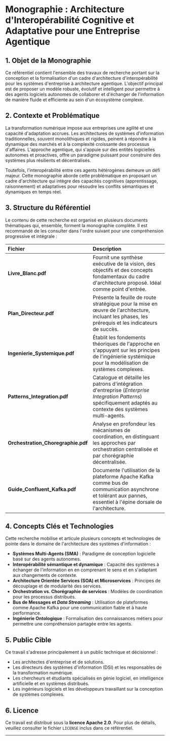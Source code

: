 # Monographie : Architecture d'Interopérabilité Cognitive et Adaptative pour une Entreprise Agentique

## 1. Objet de la Monographie

Ce référentiel contient l'ensemble des travaux de recherche portant sur la conception et la formalisation d'un cadre d'architecture d'interopérabilité pour les systèmes d'entreprise à architecture agentique. L'objectif principal est de proposer un modèle robuste, évolutif et intelligent pour permettre à des agents logiciels autonomes de collaborer et d'échanger de l'information de manière fluide et efficiente au sein d'un écosystème complexe.

## 2. Contexte et Problématique

La transformation numérique impose aux entreprises une agilité et une capacité d'adaptation accrues. Les architectures de systèmes d'information traditionnelles, souvent monolithiques et rigides, peinent à répondre à la dynamique des marchés et à la complexité croissante des processus d'affaires. L'approche agentique, qui s'appuie sur des entités logicielles autonomes et proactives, offre un paradigme puissant pour construire des systèmes plus résilients et décentralisés.

Toutefois, l'interopérabilité entre ces agents hétérogènes demeure un défi majeur. Cette monographie aborde cette problématique en proposant un cadre d'architecture qui intègre des capacités cognitives (apprentissage, raisonnement) et adaptatives pour résoudre les conflits sémantiques et dynamiques en temps réel.

## 3. Structure du Référentiel

Le contenu de cette recherche est organisé en plusieurs documents thématiques qui, ensemble, forment la monographie complète. Il est recommandé de les consulter dans l'ordre suivant pour une compréhension progressive et intégrale :

| Fichier | Description |
| :--- | :--- |
| **Livre_Blanc.pdf** | Fournit une synthèse exécutive de la vision, des objectifs et des concepts fondamentaux du cadre d'architecture proposé. Idéal comme point d'entrée. |
| **Plan_Directeur.pdf** | Présente la feuille de route stratégique pour la mise en œuvre de l'architecture, incluant les phases, les prérequis et les indicateurs de succès. |
| **Ingenierie_Systemique.pdf** | Établit les fondements théoriques de l'approche en s'appuyant sur les principes de l'ingénierie systémique pour la modélisation de systèmes complexes. |
| **Patterns_Integration.pdf** | Catalogue et détaille les patrons d'intégration d'entreprise (*Enterprise Integration Patterns*) spécifiquement adaptés au contexte des systèmes multi-agents. |
| **Orchestration_Choregraphie.pdf** | Analyse en profondeur les mécanismes de coordination, en distinguant les approches par orchestration centralisée et par chorégraphie décentralisée. |
| **Guide_Confluent_Kafka.pdf** | Documente l'utilisation de la plateforme Apache Kafka comme bus de communication asynchrone et tolérant aux pannes, essentiel à l'épine dorsale de l'architecture. |

## 4. Concepts Clés et Technologies

Cette recherche mobilise et articule plusieurs concepts et technologies de pointe dans le domaine de l'architecture des systèmes d'information :

* **Systèmes Multi-Agents (SMA)** : Paradigme de conception logicielle basé sur des agents autonomes.
* **Interopérabilité sémantique et dynamique** : Capacité des systèmes à échanger de l'information en en comprenant le sens et en s'adaptant aux changements de contexte.
* **Architecture Orientée Services (SOA) et Microservices** : Principes de découplage et de modularité des services.
* **Orchestration vs. Chorégraphie de services** : Modèles de coordination pour les processus distribués.
* **Bus de Messages et *Data Streaming*** : Utilisation de plateformes comme Apache Kafka pour une communication fiable et à haute performance.
* **Ingénierie Ontologique** : Formalisation des connaissances métiers pour permettre une compréhension partagée entre les agents.

## 5. Public Cible

Ce travail s'adresse principalement à un public technique et décisionnel :
* Les architectes d'entreprise et de solutions.
* Les directeurs des systèmes d'information (DSI) et les responsables de la transformation numérique.
* Les chercheurs et étudiants spécialisés en génie logiciel, en intelligence artificielle et en systèmes distribués.
* Les ingénieurs logiciels et les développeurs travaillant sur la conception de systèmes complexes.

## 6. Licence

Ce travail est distribué sous la **licence Apache 2.0**. Pour plus de détails, veuillez consulter le fichier `LICENSE` inclus dans ce référentiel.

---
